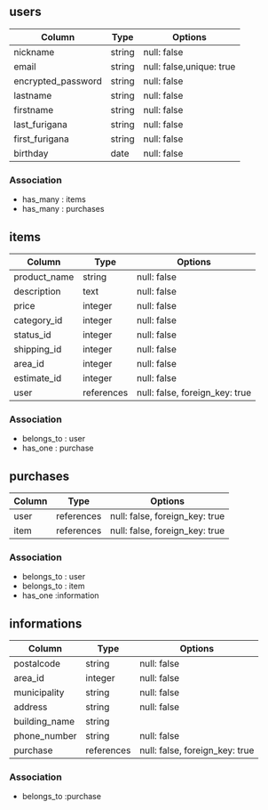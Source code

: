 ## users

| Column             | Type    | Options                  |
|--------------------|---------|--------------------------|
| nickname           | string  | null: false              |
| email              | string  | null: false,unique: true |
| encrypted_password | string  | null: false              |
| lastname           | string  | null: false              |
| firstname          | string  | null: false              |
| last_furigana      | string  | null: false              |
| first_furigana     | string  | null: false              |
| birthday           | date    | null: false              |

### Association
- has_many : items
- has_many : purchases

## items

| Column       | Type       | Options                        |
|--------------|------------|--------------------------------|
| product_name | string     | null: false                    |
| description  | text       | null: false                    |
| price        | integer    | null: false                    |
| category_id  | integer    | null: false                    |
| status_id    | integer    | null: false                    |
| shipping_id  | integer    | null: false                    |
| area_id      | integer    | null: false                    |
| estimate_id  | integer    | null: false                    |
| user         | references | null: false, foreign_key: true |


### Association
- belongs_to : user
- has_one : purchase

## purchases

| Column | Type       | Options                        |
|--------|------------|--------------------------------|
| user   | references | null: false, foreign_key: true |
| item   | references | null: false, foreign_key: true |

### Association
- belongs_to : user
- belongs_to : item
- has_one :information

## informations

| Column        | Type       | Options                        |
|---------------|------------|--------------------------------|
| postalcode    | string     | null: false                    |
| area_id       | integer    | null: false                    |
| municipality  | string     | null: false                    |
| address       | string     | null: false                    |
| building_name | string     |                                |
| phone_number  | string     | null: false                    |
| purchase      | references | null: false, foreign_key: true |

### Association
- belongs_to :purchase

